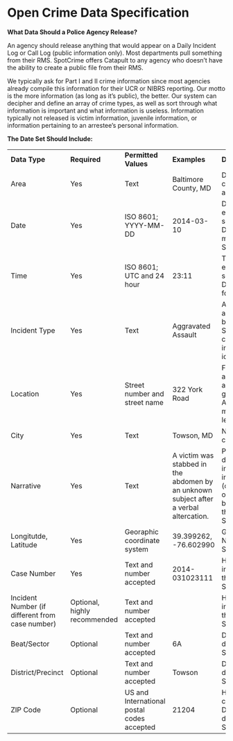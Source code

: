 Open Crime Data Specification
===========================================

**What Data Should a Police Agency Release?**

An agency should release anything that would appear on a Daily Incident Log or Call Log (public information only). Most departments pull something from their RMS. SpotCrime offers Catapult to any agency who doesn’t have the ability to create a public file from their RMS.

We typically ask for Part I and II crime information since most agencies already compile this information for their UCR or NIBRS reporting. Our motto is the more information (as long as it’s public), the better. Our system can decipher and define an array of crime types, as well as sort through what information is important and what information is useless. Information typically not released is victim information, juvenile information, or information pertaining to an arrestee’s personal information.

**The Date Set Should Include:**

<table>
  <tr>
    <td width=15%><b>Data Type</b></td>
    <td width=15%><b>Required</b></td>
    <td width=15%><b>Permitted Values</b></td>
    <td width=15%><b>Examples</b></td>
    <td width=40%><b>Details</b></td>
  </tr>
  <tr>
    <td>Area</td>
    <td>Yes</td>
    <td>Text</td>
    <td>Baltimore County, MD</td>
    <td>Defines city/county/jurisdiction and state</td>
  </tr>
 <tr>
    <td>Date</td>
    <td>Yes</td>
    <td>ISO 8601; YYYY-MM-DD</td>
    <td>2014-03-10</td>
    <td>Date occurred. Allows easy identifier and separation of data. Date displayed in mm/dd/yyyy on SpotCrime.</td>
  </tr>
 <tr>
    <td>Time</td>
    <td>Yes</td>
    <td>ISO 8601; UTC and 24 hour</td>
    <td>23:11</td>
    <td>Time occurred. Allows easy identifier and separation of data. Displayed in 12 hour format on SpotCrime.</td>
  </tr>
 <tr>
    <td>Incident Type</td>
    <td>Yes</td>
    <td>Text</td>
    <td>Aggravated Assault</td>
    <td>Allows icons to be assigned and decipher between crime types. SpotCrime dictionary categorizes each incident into 1 of 9 icons.</td>
  </tr>
 <tr>
    <td>Location</td>
    <td>Yes</td>
    <td>Street number and street name</td>
    <td>322 York Road</td>
    <td>Full and block addresses are accepted. Needed for geo-coding accuracy. All full addresses are masked to the block level on SpotCrime.</td>
  </tr>
 <tr>
    <td>City</td>
    <td>Yes</td>
    <td>Text</td>
    <td>Towson, MD</td>
    <td>Needed for geo-coding accuracy. 
</td>
  </tr>
 <tr>
    <td>Narrative</td>
    <td>Yes</td>
    <td>Text</td>
    <td>A victim was stabbed in the abdomen by an unknown subject after a verbal altercation.</td>
    <td>Provides more description and information on incident type (commercial burglary or residential burglary). Displayed in the details section on SpotCrime.</td>
  </tr>
 <tr>
    <td>Longitutde, Latitude</td>
    <td>Yes</td>
    <td>Georaphic coordinate system</td>
    <td>39.399262, -76.602990</td>
    <td>Geo-coding accuracy. Not displayed by SpotCrime.</td>
  </tr>
 <tr>
    <td>Case Number</td>
    <td>Yes</td>
    <td>Text and number accepted</td>
    <td>2014-031023111</td>
    <td>Helps identify specific incidents. Displayed in the details section on SpotCrime.</td>
  </tr>
 <tr>
    <td>Incident Number (if different from case number)</td>
    <td>Optional, highly recommended</td>
    <td>Text and number accepted</td>
    <td> </td>
    <td>Helps identify specific incidents. Displayed in the details section on SpotCrime.</td>
  </tr>
 <tr>
    <td>Beat/Sector</td>
    <td>Optional</td>
    <td>Text and number accepted</td>
    <td>6A</td>
    <td>Displayed in the details section on SpotCrime. </td>
  </tr>
 <tr>
    <td>District/Precinct</td>
    <td>Optional</td>
    <td>Text and number accepted</td>
    <td>Towson</td>
    <td>Displayed in the details section on SpotCrime. </td>
  </tr>
 <tr>
    <td>ZIP Code</td>
    <td>Optional</td>
    <td>US and International postal codes accepted</td>
    <td>21204</td>
    <td>Helps with geo-coding accuracy. Displayed in the details section on SpotCrime.</td>
  </tr>
  
  
